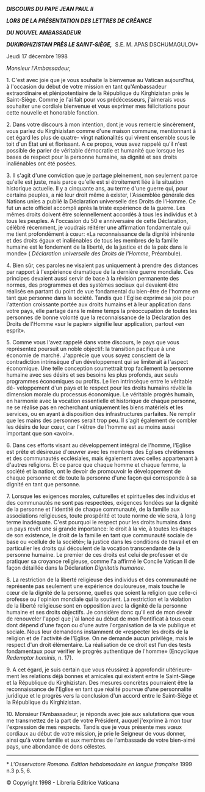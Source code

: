 ***DISCOURS DU PAPE JEAN PAUL II***

***LORS DE LA PRÉSENTATION DES LETTRES DE CRÉANCE***

***DU NOUVEL AMBASSADEUR***

***DU******KIRGHIZISTAN PRÈS LE SAINT-SIÈGE,***  S.E. M. APAS DSCHUMAGULOV\*

Jeudi 17 décembre 1998

*Monsieur l'Ambassadeur,*

1\. C'est avec joie que je vous souhaite la bienvenue au Vatican aujourd'hui, à l'occasion du début de votre mission en tant qu'Ambassadeur extraordinaire et plénipotentiaire de la République du Kirghizistan près le Saint-Siège. Comme je l'ai fait pour vos prédécesseurs, j'aimerais vous souhaiter une cordiale bienvenue et vous exprimer mes félicitations pour cette nouvelle et honorable fonction.

2\. Dans votre discours à mon intention, dont je vous remercie sincèrement, vous parlez du Kirghizistan comme d'une maison commune, mentionnant à cet égard les plus de quatre- vingt nationalités qui vivent ensemble sous le toit d'un Etat uni et florissant. A ce propos, vous avez rappelé qu'il n'est possible de parler de véritable démocratie et humanité que lorsque les bases de respect pour la personne humaine, sa dignité et ses droits inaliénables ont été posées.

3\. Il s'agit d'une conviction que je partage pleinement, non seulement parce qu'elle est juste, mais parce qu'elle est si étroitement liée à la situation historique actuelle. Il y a cinquante ans, au terme d'une guerre qui, pour certains peuples, a nié leur droit même à exister, l'Assemblée générale des Nations unies a publié la Déclaration universelle des Droits de l'Homme. Ce fut un acte officiel accompli après la triste expérience de la guerre. Les mêmes droits doivent être solennellement accordés à tous les individus et à tous les peuples. A l'occasion du 50 e anniversaire de cette Déclaration, célébré récemment, je voudrais réitérer une affirmation fondamentale qui me tient profondément à cœur: «La reconnaissance de la dignité inhérente et des droits égaux et inaliénables de tous les membres de la famille humaine est le fondement de la liberté, de la justice et de la paix dans le monde» ( *Déclaration universelle des Droits de l'Homme*, Préambule).

4\. Bien sûr, ces paroles ne visaient pas uniquement à prendre des distances par rapport à l'expérience dramatique de la dernière guerre mondiale. Ces principes devaient aussi servir de base à la révision permanente des normes, des programmes et des systèmes sociaux qui devaient être réalisés en partant du point de vue fondamental du bien-être de l'homme en tant que personne dans la société. Tandis que l'Eglise exprime sa joie pour l'attention croissante portée aux droits humains et à leur application dans votre pays, elle partage dans le même temps la préoccupation de toutes les personnes de bonne volonté que la reconnaissance de la Déclaration des Droits de l'Homme «sur le papier» signifie leur application, partout «en esprit».

5\. Comme vous l'avez rappelé dans votre discours, le pays que vous représentez poursuit un noble objectif: la transition pacifique à une économie de marché. J'apprécie que vous soyez conscient de la contradiction intrinsèque d'un développement qui se limiterait à l'aspect économique. Une telle conception soumettrait trop facilement la personne humaine avec ses désirs et ses besoins les plus profonds, aux seuls programmes économiques ou profits. Le lien intrinsèque entre le véritable dé- veloppement d'un pays et le respect pour les droits humains révèle la dimension morale du processus économique. Le véritable progrès humain, en harmonie avec la vocation essentielle et historique de chaque personne, ne se réalise pas en recherchant uniquement les biens matériels et les services, ou en ayant à disposition des infrastructures parfaites. Ne remplir que les mains des personnes serait trop peu. Il s'agit également de combler les désirs de leur cœur, car l'«être» de l'homme est au moins aussi important que son «avoir».

6\. Dans ces efforts visant au développement intégral de l'homme, l'Eglise est prête et désireuse d'œuvrer avec les membres des Eglises chrétiennes et des communautés ecclésiales, mais également avec celles appartenant à d'autres religions. Et ce parce que chaque homme et chaque femme, la société et la nation, ont le devoir de promouvoir le développement de chaque personne et de toute la personne d'une façon qui corresponde à sa dignité en tant que personne.

7\. Lorsque les exigences morales, culturelles et spirituelles des individus et des communautés ne sont pas respectées, exigences fondées sur la dignité de la personne et l'identité de chaque communauté, de la famille aux associations religieuses, toute prospérité et toute norme de vie sera, à long terme inadéquate. C'est pourquoi le respect pour les droits humains dans un pays revêt une si grande importance: le droit à la vie, à toutes les étapes de son existence, le droit de la famille en tant que communauté sociale de base ou «cellule de la société»; la justice dans les conditions de travail et en particulier les droits qui découlent de la vocation transcendante de la personne humaine. Le premier de ces droits est celui de professer et de pratiquer sa croyance religieuse, comme l'a affirmé le Concile Vatican II de façon détaillée dans la Déclaration *Dignitatis humanae*.

8\. La restriction de la liberté religieuse des individus et des communauté ne représente pas seulement une expérience douloureuse, mais touche le cœur de la dignité de la personne, quelles que soient la religion que celle-ci professe ou l'opinion mondiale qui la soutient. La restriction et la violation de la liberté religieuse sont en opposition avec la dignité de la personne humaine et ses droits objectifs. Je considère donc qu'il est de mon devoir de renouveler l'appel que j'ai lancé au début de mon Pontificat à tous ceux dont dépend d'une façon ou d'une autre l'organisation de la vie publique et sociale. Nous leur demandons instamment de «respecter les droits de la religion et de l'activité de l'Eglise. On ne demande aucun privilège, mais le respect d'un droit élémentaire. La réalisation de ce droit est l'un des tests fondamentaux pour vérifier le progrès authentique de l'homme» (Encyclique *Redemptor hominis*, n. 17).

9\. A cet égard, je suis certain que vous réussirez à approfondir ultérieure- ment les relations déjà bonnes et amicales qui existent entre le Saint-Siège et la République du Kirghizistan. Des mesures concrètes pourraient être la reconnaissance de l'Eglise en tant que réalité pourvue d'une personnalité juridique et le progrès vers la conclusion d'un accord entre le Saint-Siège et la République du Kirghizistan.

10\. Monsieur l'Ambassadeur, je réponds avec joie aux salutations que vous me transmettez de la part de votre Président, auquel j'exprime à mon tour l'expression de mes respects. Tandis que je vous présente mes vœux cordiaux au début de votre mission, je prie le Seigneur de vous donner, ainsi qu'à votre famille et aux membres de l'ambassade de votre bien-aimé pays, une abondance de dons célestes.

* * *

\* *L'Osservatore Romano. Edition hebdomadaire en langue française* 1999 n.3 p.5, 6.

© Copyright 1998 - Libreria Editrice Vaticana